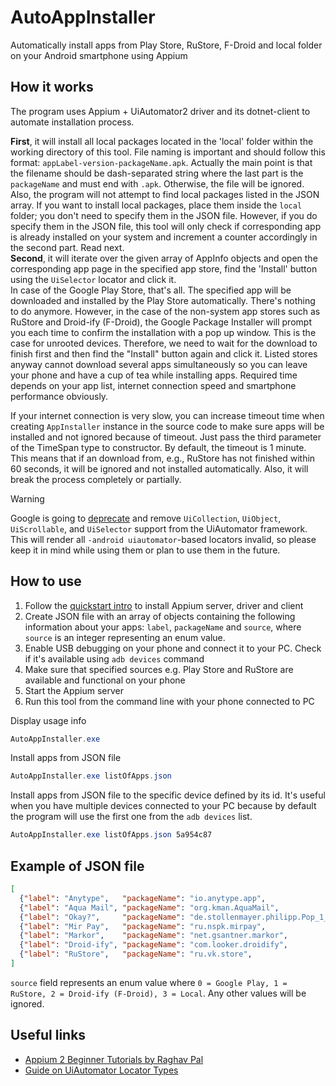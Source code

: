 # AutoAppInstaller

Automatically install apps from Play Store, RuStore, F-Droid and local folder on your Android smartphone using Appium

## How it works

The program uses Appium + UiAutomator2 driver and its dotnet-client to automate installation process.

**First**, it will install all local packages located in the 'local' folder within the working directory of this tool. File naming is important and should follow this format: `appLabel-version-packageName.apk`. Actually the main point is that the filename should be dash-separated string where the last part is the `packageName` and must end with `.apk`. Otherwise, the file will be ignored. Also, the program will not attempt to find local packages listed in the JSON array. If you want to install local packages, place them inside the `local` folder; you don't need to specify them in the JSON file. However, if you do specify them in the JSON file, this tool will only check if corresponding app is already installed on your system and increment a counter accordingly in the second part. Read next.  
**Second**, it will iterate over the given array of AppInfo objects and open the corresponding app page in the specified app store, find the 'Install' button using the `UiSelector` locator and click it.  
In case of the Google Play Store, that's all. The specified app will be downloaded and installed by the Play Store automatically. There's nothing to do anymore. However, in the case of the non-system app stores such as RuStore and Droid-ify (F-Droid), the Google Package Installer will prompt you each time to confirm the installation with a pop up window. This is the case for unrooted devices. Therefore, we need to wait for the download to finish first and then find the "Install" button again and click it. Listed stores anyway cannot download several apps simultaneously so you can leave your phone and have a cup of tea while installing apps. Required time depends on your app list, internet connection speed and smartphone performance obviously.

If your internet connection is very slow, you can increase timeout time when creating `AppInstaller` instance in the source code to make sure apps will be installed and not ignored because of timeout. Just pass the third parameter of the TimeSpan type to constructor. By default, the timeout is 1 minute. This means that if an download from, e.g., RuStore has not finished within 60 seconds, it will be ignored and not installed automatically. Also, it will break the process completely or partially.

> [!WARNING]
> Google is going to [deprecate](https://developer.android.com/training/testing/other-components/ui-automator#ui-automator)
> and remove `UiCollection`, `UiObject`, `UiScrollable`, and `UiSelector` support from the UiAutomator framework.
> This will render all `-android uiautomator`-based locators invalid, so please keep it in mind while
> using them or plan to use them in the future.

## How to use

1. Follow the [quickstart intro](https://appium.io/docs/en/latest/quickstart/) to install Appium server, driver and client
2. Create JSON file with an array of objects containing the following information about your apps: `label`, `packageName` and `source`, where `source` is an integer representing an enum value.
3. Enable USB debugging on your phone and connect it to your PC. Check if it's available using `adb devices` command
4. Make sure that specified sources e.g. Play Store and RuStore are available and functional on your phone
5. Start the Appium server
6. Run this tool from the command line with your phone connected to PC

Display usage info

```powershell
AutoAppInstaller.exe
```

Install apps from JSON file

```powershell
AutoAppInstaller.exe listOfApps.json
```

Install apps from JSON file to the specific device defined by its id. It's useful when you have multiple devices connected to your PC because by default the program will use the first one from the `adb devices` list. 

```powershell
AutoAppInstaller.exe listOfApps.json 5a954c87
```

## Example of JSON file

```json
[
  {"label": "Anytype",   "packageName": "io.anytype.app",                          "source": 0},
  {"label": "Aqua Mail", "packageName": "org.kman.AquaMail",                       "source": 0},
  {"label": "Okay?",     "packageName": "de.stollenmayer.philipp.Pop_1_1_Android", "source": 0},
  {"label": "Mir Pay",   "packageName": "ru.nspk.mirpay",                          "source": 1},
  {"label": "Markor",    "packageName": "net.gsantner.markor",                     "source": 2},
  {"label": "Droid-ify", "packageName": "com.looker.droidify",                     "source": 3},
  {"label": "RuStore",   "packageName": "ru.vk.store",                             "source": 3}
]
```

`source` field represents an enum value where `0 = Google Play, 1 = RuStore, 2 = Droid-ify (F-Droid), 3 = Local`.
Any other values will be ignored.

## Useful links

- [Appium 2 Beginner Tutorials by Raghav Pal](https://www.youtube.com/playlist?list=PLhW3qG5bs-L8BQaqLpjt5792e8om6IR3k)
- [Guide on UiAutomator Locator Types](https://github.com/appium/appium-uiautomator2-driver/blob/master/docs/uiautomator-uiselector.md)
